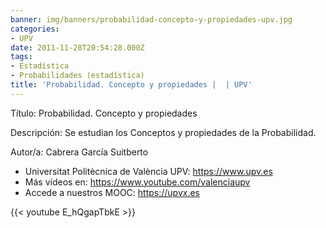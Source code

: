 ```yaml
---
banner: img/banners/probabilidad-concepto-y-propiedades-upv.jpg
categories:
- UPV
date: 2011-11-28T20:54:28.000Z
tags:
- Estadística
- Probabilidades (estadística)
title: 'Probabilidad. Concepto y propiedades |  | UPV'
---
```


Título: Probabilidad. Concepto y propiedades

Descripción: Se estudian los Conceptos y propiedades de la  Probabilidad. 

Autor/a: Cabrera García Suitberto



+ Universitat Politècnica de València UPV: https://www.upv.es
+ Más vídeos en: https://www.youtube.com/valenciaupv
+ Accede a nuestros MOOC: https://upvx.es

{{< youtube E_hQgapTbkE >}}
